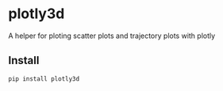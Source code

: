 # plotly3d
A helper for ploting scatter plots and trajectory plots with plotly

## Install
```pip install plotly3d```
